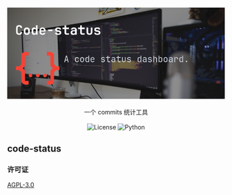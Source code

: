 <p align="center">
  <img width="600" src="docs/cover.png" alt="cover" ><br/><br/>
  一个 commits 统计工具<br/><br/>
  <img alt="License" src="https://img.shields.io/badge/LICENSE-AGPL-ff69b4">
  <img src="https://img.shields.io/badge/Python-10|11-green" alt="Python" >
</p>

## code-status

### 许可证

[AGPL-3.0](https://github.com/purofle/code-status/blob/main/LICENSE)
